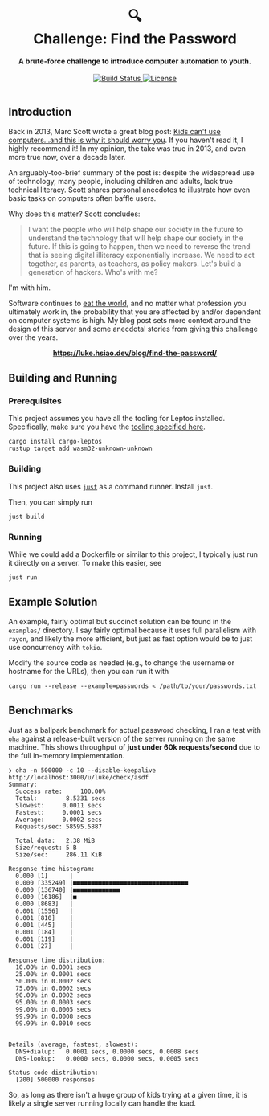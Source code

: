 <h1 align="center">
    🔍<br>
    Challenge: Find the Password
</h1>
<div align="center">
    <strong>A brute-force challenge to introduce computer automation to youth.</strong>
</div>
<br>
<div align="center">
  <a href="https://github.com/lukehsiao/find-the-password/actions/workflows/general.yml">
    <img src="https://img.shields.io/github/actions/workflow/status/lukehsiao/find-the-password/general.yml" alt="Build Status">
  </a>
  <a href="https://github.com/lukehsiao/fine-the-password/blob/main/LICENSE">
    <img src="https://img.shields.io/badge/license-BlueOak--1.0.0-whitesmoke" alt="License">
  </a>
</div>
<br>

## Introduction

Back in 2013, Marc Scott wrote a great blog post: [Kids can't use computers...and this is why it should worry you](http://coding2learn.org/blog/2013/07/29/kids-cant-use-computers/).
If you haven't read it, I highly recommend it!
In my opinion, the take was true in 2013, and even more true now, over a decade later.

An arguably-too-brief summary of the post is: despite the widespread use of technology, many people, including children and adults, lack true technical literacy.
Scott shares personal anecdotes to illustrate how even basic tasks on computers often baffle users.

Why does this matter? Scott concludes:

> I want the people who will help shape our society in the future to understand the technology that will help shape our society in the future.
> If this is going to happen, then we need to reverse the trend that is seeing digital illiteracy exponentially increase.
> We need to act together, as parents, as teachers, as policy makers.
> Let's build a generation of hackers. Who's with me?

I'm with him.

Software continues to [eat the world](https://a16z.com/why-software-is-eating-the-world/), and no matter what profession you ultimately work in, the probability that you are affected by and/or dependent on computer systems is high.
My blog post sets more context around the design of this server and some anecdotal stories from giving this challenge over the years.

<div align="center">

**<https://luke.hsiao.dev/blog/find-the-password/>**

</div>

## Building and Running

### Prerequisites

This project assumes you have all the tooling for Leptos installed.
Specifically, make sure you have the [tooling specified here](https://book.leptos.dev/ssr/21_cargo_leptos.html?highlight=cargo-lept#introducing-cargo-leptos).

```
cargo install cargo-leptos
rustup target add wasm32-unknown-unknown
```

### Building

This project also uses [`just`](https://just.systems/man/en/chapter_4.html) as a command runner.
Install `just`.

Then, you can simply run

```
just build
```

### Running

While we could add a Dockerfile or similar to this project, I typically just run it directly on a server.
To make this easier, see

```
just run
```

## Example Solution

An example, fairly optimal but succinct solution can be found in the `examples/` directory.
I say fairly optimal because it uses full parallelism with `rayon`, and likely the more efficient, but just as fast option would be to just use concurrency with `tokio`.

Modify the source code as needed (e.g., to change the username or hostname for the URLs), then you can run it with

```
cargo run --release --example=passwords < /path/to/your/passwords.txt
```

## Benchmarks

Just as a ballpark benchmark for actual password checking, I ran a test with [`oha`](https://github.com/hatoo/oha) against a release-built version of the server running on the same machine.
This shows throughput of **just under 60k requests/second** due to the full in-memory implementation.

```
❯ oha -n 500000 -c 10 --disable-keepalive http://localhost:3000/u/luke/check/asdf
Summary:
  Success rate:     100.00%
  Total:        8.5331 secs
  Slowest:     0.0011 secs
  Fastest:     0.0001 secs
  Average:     0.0002 secs
  Requests/sec: 58595.5887

  Total data:   2.38 MiB
  Size/request: 5 B
  Size/sec:     286.11 KiB

Response time histogram:
  0.000 [1]      |
  0.000 [335249] |■■■■■■■■■■■■■■■■■■■■■■■■■■■■■■■■
  0.000 [136740] |■■■■■■■■■■■■■
  0.000 [16186]  |■
  0.000 [8683]   |
  0.001 [1556]   |
  0.001 [810]    |
  0.001 [445]    |
  0.001 [184]    |
  0.001 [119]    |
  0.001 [27]     |

Response time distribution:
  10.00% in 0.0001 secs
  25.00% in 0.0001 secs
  50.00% in 0.0002 secs
  75.00% in 0.0002 secs
  90.00% in 0.0002 secs
  95.00% in 0.0003 secs
  99.00% in 0.0005 secs
  99.90% in 0.0008 secs
  99.99% in 0.0010 secs


Details (average, fastest, slowest):
  DNS+dialup:   0.0001 secs, 0.0000 secs, 0.0008 secs
  DNS-lookup:   0.0000 secs, 0.0000 secs, 0.0005 secs

Status code distribution:
  [200] 500000 responses
```

So, as long as there isn't a huge group of kids trying at a given time, it is likely a single server running locally can handle the load.
